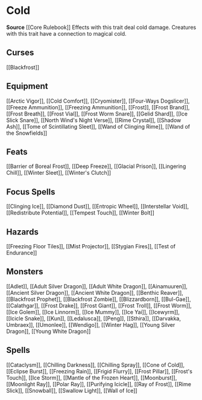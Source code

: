 ﻿---
id: '27'
name: Cold
rarity: Common
source: '[[DATABASE/source/Core Rulebook|Core Rulebook]]'
trait:
- Cold
type: Trait

---
# Cold

**Source** [[Core Rulebook]] 
Effects with this trait deal cold damage. Creatures with this trait have a connection to magical cold.

## Curses

[[Blackfrost]]

## Equipment

[[Arctic Vigor]], [[Cold Comfort]], [[Cryomister]], [[Four-Ways Dogslicer]], [[Freeze Ammunition]], [[Freezing Ammunition]], [[Frost]], [[Frost Brand]], [[Frost Breath]], [[Frost Vial]], [[Frost Worm Snare]], [[Gelid Shard]], [[Ice Slick Snare]], [[North Wind's Night Verse]], [[Rime Crystal]], [[Shadow Ash]], [[Tome of Scintillating Sleet]], [[Wand of Clinging Rime]], [[Wand of the Snowfields]]

## Feats

[[Barrier of Boreal Frost]], [[Deep Freeze]], [[Glacial Prison]], [[Lingering Chill]], [[Winter Sleet]], [[Winter's Clutch]]

## Focus Spells

[[Clinging Ice]], [[Diamond Dust]], [[Entropic Wheel]], [[Interstellar Void]], [[Redistribute Potential]], [[Tempest Touch]], [[Winter Bolt]]

## Hazards

[[Freezing Floor Tiles]], [[Mist Projector]], [[Stygian Fires]], [[Test of Endurance]]

## Monsters

[[Adlet]], [[Adult Silver Dragon]], [[Adult White Dragon]], [[Ainamuuren]], [[Ancient Silver Dragon]], [[Ancient White Dragon]], [[Benthic Reaver]], [[Blackfrost Prophet]], [[Blackfrost Zombie]], [[Blizzardborn]], [[Bul-Gae]], [[Calathgar]], [[Frost Drake]], [[Frost Giant]], [[Frost Troll]], [[Frost Worm]], [[Ice Golem]], [[Ice Linnorm]], [[Ice Mummy]], [[Ice Yai]], [[Icewyrm]], [[Icicle Snake]], [[Kun]], [[Ledalusca]], [[Peng]], [[Sthira]], [[Darvakka, Umbraex]], [[Umonlee]], [[Wendigo]], [[Winter Hag]], [[Young Silver Dragon]], [[Young White Dragon]]

## Spells

[[Cataclysm]], [[Chilling Darkness]], [[Chilling Spray]], [[Cone of Cold]], [[Eclipse Burst]], [[Freezing Rain]], [[Frigid Flurry]], [[Frost Pillar]], [[Frost's Touch]], [[Ice Storm]], [[Mantle of the Frozen Heart]], [[Moonburst]], [[Moonlight Ray]], [[Polar Ray]], [[Purifying Icicle]], [[Ray of Frost]], [[Rime Slick]], [[Snowball]], [[Swallow Light]], [[Wall of Ice]]